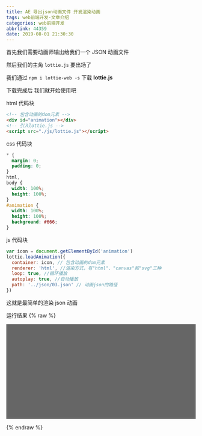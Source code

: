```yaml
---
title: AE 导出json动画文件 开发渲染动画
tags: web前端开发-文章介绍
categories: web前端开发
abbrlink: 44359
date: 2019-08-01 21:30:30
---
```


首先我们需要动画师输出给我们一个 JSON 动画文件

然后我们的主角 `lottie.js` 要出场了

我们通过 `npm i lottie-web -s` 下载 **lottie.js**

下载完成后 我们就开始使用吧

html 代码块

```html
<!-- 包含动画的dom元素 -->
<div id="animation"></div>
<!-- 引入lottie.js -->
<script src="./js/lottie.js"></script>
```

css 代码块

```css
* {
  margin: 0;
  padding: 0;
}
html,
body {
  width: 100%;
  height: 100%;
}
#animation {
  width: 100%;
  height: 100%;
  background: #666;
}
```

js 代码块

```javascript
var icon = document.getElementById('animation')
lottie.loadAnimation({
  container: icon, // 包含动画的dom元素
  renderer: 'html', //渲染方式，有"html"、"canvas"和"svg"三种
  loop: true, //循环播放
  autoplay: true, //自动播放
  path: '../json/03.json' // 动画json的路径
})
```

这就是最简单的渲染 json 动画

运行结果
{% raw %}

<style>

#animation {
  position:relative;
  width: 100%;
  padding-bottom:50%;
  background: #666;
}
</style>

<div id="animation"></div>
<!-- 引入lottie.js -->
<script src="/js/lottie.js"></script>
<script>
var  icon = document.getElementById('animation')
lottie.loadAnimation({
    container: icon, // 包含动画的dom元素
    renderer: 'html', //渲染方式，有"html"、"canvas"和"svg"三种
    loop: true,  //循环播放
    autoplay: true, //自动播放
    path: '/js/03.json' // 动画json的路径
});
</script>

{% endraw %}
